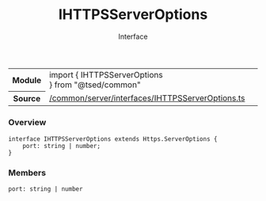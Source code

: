 
<header class="symbol-info-header"><h1 id="ihttpsserveroptions">IHTTPSServerOptions</h1><label class="symbol-info-type-label interface">Interface</label></header>
<!-- summary -->
<section class="symbol-info"><table class="is-full-width"><tbody><tr><th>Module</th><td><div class="lang-typescript"><span class="token keyword">import</span> { IHTTPSServerOptions }&nbsp;<span class="token keyword">from</span>&nbsp;<span class="token string">"@tsed/common"</span></div></td></tr><tr><th>Source</th><td><a href="https://github.com/Romakita/ts-express-decorators/blob/v4.10.0/src//common/server/interfaces/IHTTPSServerOptions.ts#L0-L0">/common/server/interfaces/IHTTPSServerOptions.ts</a></td></tr></tbody></table></section>
<!-- overview -->


### Overview


<pre><code class="typescript-lang "><span class="token keyword">interface</span> IHTTPSServerOptions <span class="token keyword">extends</span> Https.ServerOptions <span class="token punctuation">{</span>
    port<span class="token punctuation">:</span> <span class="token keyword">string</span> | <span class="token keyword">number</span><span class="token punctuation">;</span>
<span class="token punctuation">}</span></code></pre>


<!-- Parameters -->

<!-- Description -->

<!-- Members -->







### Members



<div class="method-overview">
<pre><code class="typescript-lang ">port<span class="token punctuation">:</span> <span class="token keyword">string</span> | <span class="token keyword">number</span></code></pre>
</div>








